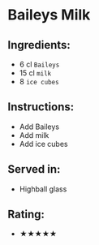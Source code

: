 # Baileys Milk

## Ingredients:
- 6 cl `Baileys`
- 15 cl `milk`
- 8 `ice cubes`

## Instructions:
- Add Baileys
- Add milk
- Add ice cubes

## Served in:
- Highball glass

## Rating:
- ★★★★★